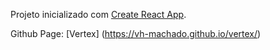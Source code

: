 Projeto inicializado com [Create React App](https://github.com/facebook/create-react-app).

Github Page: [Vertex] (https://vh-machado.github.io/vertex/)
